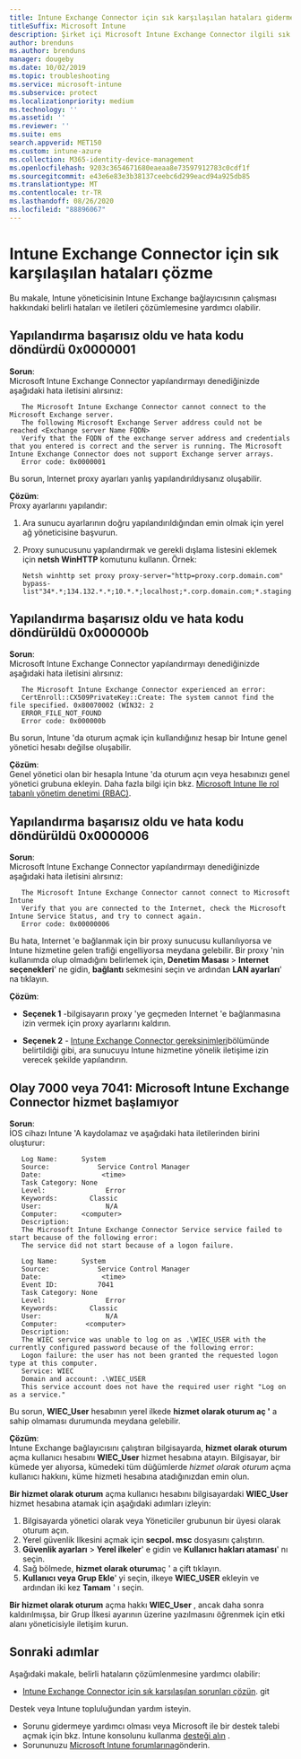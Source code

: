 ```yaml
---
title: Intune Exchange Connector için sık karşılaşılan hataları giderme
titleSuffix: Microsoft Intune
description: Şirket içi Microsoft Intune Exchange Connector ilgili sık karşılaşılan hataları giderin ve çözümleyin
author: brenduns
ms.author: brenduns
manager: dougeby
ms.date: 10/02/2019
ms.topic: troubleshooting
ms.service: microsoft-intune
ms.subservice: protect
ms.localizationpriority: medium
ms.technology: ''
ms.assetid: ''
ms.reviewer: ''
ms.suite: ems
search.appverid: MET150
ms.custom: intune-azure
ms.collection: M365-identity-device-management
ms.openlocfilehash: 9203c3654671680eaeaa8e73597912783c0cdf1f
ms.sourcegitcommit: e43e6e83e3b38137ceebc6d299eacd94a925db85
ms.translationtype: MT
ms.contentlocale: tr-TR
ms.lasthandoff: 08/26/2020
ms.locfileid: "88896067"
---
```

# <a name="resolve-common-errors-for-the-intune-exchange-connector"></a>Intune Exchange Connector için sık karşılaşılan hataları çözme

Bu makale, Intune yöneticisinin Intune Exchange bağlayıcısının çalışması hakkındaki belirli hataları ve iletileri çözümlemesine yardımcı olabilir.  

## <a name="configuration-failed-and-returned-error-code-0x0000001"></a>Yapılandırma başarısız oldu ve hata kodu döndürdü 0x0000001

**Sorun**:  
Microsoft Intune Exchange Connector yapılandırmayı denediğinizde aşağıdaki hata iletisini alırsınız:

```
   The Microsoft Intune Exchange Connector cannot connect to the Microsoft Exchange server.  
   The following Microsoft Exchange Server address could not be reached <Exchange server Name FQDN>  
   Verify that the FQDN of the exchange server address and credentials that you entered is correct and the server is running. The Microsoft Intune Exchange Connector does not support Exchange server arrays.  
   Error code: 0x0000001  
```

Bu sorun, Internet proxy ayarları yanlış yapılandırıldıysanız oluşabilir.

**Çözüm**:  
Proxy ayarlarını yapılandır:
1. Ara sunucu ayarlarının doğru yapılandırıldığından emin olmak için yerel ağ yöneticisine başvurun. 
2. Proxy sunucusunu yapılandırmak ve gerekli dışlama listesini eklemek için **netsh WinHTTP** komutunu kullanın. Örnek:  

   ```
   Netsh winhttp set proxy proxy-server="http=proxy.corp.domain.com" bypass-list"34*.*;134.132.*.*;10.*.*;localhost;*.corp.domain.com;*.staging.domain.com"
   ```

## <a name="configuration-failed-and-returned-error-code-0x000000b"></a>Yapılandırma başarısız oldu ve hata kodu döndürüldü 0x000000b   

**Sorun**:  
Microsoft Intune Exchange Connector yapılandırmayı denediğinizde aşağıdaki hata iletisini alırsınız:  

```
   The Microsoft Intune Exchange Connector experienced an error:  
   CertEnroll::CX509PrivateKey::Create: The system cannot find the file specified. 0x80070002 (WIN32: 2  
   ERROR_FILE_NOT_FOUND  
   Error code: 0x000000b  
```
Bu sorun, Intune 'da oturum açmak için kullandığınız hesap bir Intune genel yönetici hesabı değilse oluşabilir.

**Çözüm**:  
Genel yönetici olan bir hesapla Intune 'da oturum açın veya hesabınızı genel yönetici grubuna ekleyin. Daha fazla bilgi için bkz. [Microsoft Intune Ile rol tabanlı yönetim denetimi (RBAC)](../fundamentals/role-based-access-control.md).

## <a name="configuration-failed-and-returned-error-code-0x0000006"></a>Yapılandırma başarısız oldu ve hata kodu döndürüldü 0x0000006

**Sorun**:  
Microsoft Intune Exchange Connector yapılandırmayı denediğinizde aşağıdaki hata iletisini alırsınız:  

```  
   The Microsoft Intune Exchange Connector cannot connect to Microsoft Intune  
   Verify that you are connected to the Internet, check the Microsoft Intune Service Status, and try to connect again.  
   Error code: 0x00000006  
```  
Bu hata, Internet 'e bağlanmak için bir proxy sunucusu kullanılıyorsa ve Intune hizmetine gelen trafiği engelliyorsa meydana gelebilir. Bir proxy 'nin kullanımda olup olmadığını belirlemek için, **Denetim Masası**  >  **Internet seçenekleri**' ne gidin, **bağlantı** sekmesini seçin ve ardından **LAN ayarları**' na tıklayın.

**Çözüm**:  

- **Seçenek 1** -bilgisayarın proxy 'ye geçmeden Internet 'e bağlanmasına izin vermek için proxy ayarlarını kaldırın.  

- **Seçenek 2** - [Intune Exchange Connector gereksinimleri](exchange-connector-install.md#intune-exchange-connector-requirements)bölümünde belirtildiği gibi, ara sunucuyu Intune hizmetine yönelik iletişime izin verecek şekilde yapılandırın.



## <a name="event-7000-or-7041-microsoft-intune-exchange-connector-service-wont-start"></a>Olay 7000 veya 7041: Microsoft Intune Exchange Connector hizmet başlamıyor

**Sorun**:  
İOS cihazı Intune 'A kaydolamaz ve aşağıdaki hata iletilerinden birini oluşturur:  

```  
   Log Name:      System
   Source:            Service Control Manager
   Date:               <time>
   Task Category: None
   Level:               Error
   Keywords:        Classic
   User:                N/A
   Computer:      <computer>
   Description:
   The Microsoft Intune Exchange Connector Service service failed to start because of the following error:  
   The service did not start because of a logon failure.
```  

```  
   Log Name:      System
   Source:            Service Control Manager
   Date:               <time>
   Event ID:          7041
   Task Category: None
   Level:               Error   
   Keywords:        Classic
   User:                N/A
   Computer:       <computer>
   Description:
   The WIEC service was unable to log on as .\WIEC_USER with the currently configured password because of the following error:
   Logon failure: the user has not been granted the requested logon type at this computer.
   Service: WIEC
   Domain and account: .\WIEC_USER
   This service account does not have the required user right "Log on as a service."  
```
Bu sorun, **WIEC_User** hesabının yerel ilkede **hizmet olarak oturum aç '** a sahip olmaması durumunda meydana gelebilir.

**Çözüm**:  
Intune Exchange bağlayıcısını çalıştıran bilgisayarda, **hizmet olarak oturum** açma kullanıcı hesabını **WIEC_User** hizmet hesabına atayın. Bilgisayar, bir kümede yer alıyorsa, kümedeki tüm düğümlerde *hizmet olarak oturum* açma kullanıcı hakkını, küme hizmeti hesabına atadığınızdan emin olun.  

**Bir hizmet olarak oturum** açma kullanıcı hesabını bilgisayardaki **WIEC_User** hizmet hesabına atamak için aşağıdaki adımları izleyin:

1. Bilgisayarda yönetici olarak veya Yöneticiler grubunun bir üyesi olarak oturum açın.
2. Yerel güvenlik Ilkesini açmak için **secpol. msc** dosyasını çalıştırın.
3. **Güvenlik ayarları**  >  **Yerel ilkeler**' e gidin ve **Kullanıcı hakları ataması**' nı seçin.
4. Sağ bölmede, **hizmet olarak oturum**aç ' a çift tıklayın.
5. **Kullanıcı veya Grup Ekle**' yi seçin, ilkeye **WIEC_USER** ekleyin ve ardından iki kez **Tamam** ' ı seçin.

**Bir hizmet olarak oturum** açma hakkı **WIEC_User** , ancak daha sonra kaldırılmışsa, bir Grup İlkesi ayarının üzerine yazılmasını öğrenmek için etki alanı yöneticisiyle iletişim kurun.  

## <a name="next-steps"></a>Sonraki adımlar  

Aşağıdaki makale, belirli hataların çözümlenmesine yardımcı olabilir:
- [Intune Exchange Connector için sık karşılaşılan sorunları çözün](troubleshoot-exchange-connector-common-problems.md). git 

Destek veya Intune topluluğundan yardım isteyin.
- Sorunu gidermeye yardımcı olması veya Microsoft ile bir destek talebi açmak için bkz. Intune konsolunu kullanma [desteği alın](../fundamentals/get-support.md) . 
- Sorununuzu [Microsoft Intune forumlarına](https://docs.microsoft.com/answers/products/mem)gönderin.  
